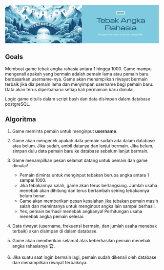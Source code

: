 ![Cover](https://github.com/dipintoo/guessing-game_database/blob/main/Cover.jpg)

## Goals

Membuat game tebak angka rahasia antara 1 hingga 1000. Game mampu mengenali apakah yang bermain adalah pemain lama atau pemain baru berdasarkan username-nya. Game akan menampilkan riwayat bermain terbaik jika dia pemain lama dan menyimpan username bagi pemain baru. Data akan terus diperbaharui setiap kali permainan baru dimulai.  

Logic game ditulis dalam script bash dan data disimpan dalam database postgreSQL.

## Algoritma

1. Game meminta pemain untuk menginput **username**.
2. Game akan mengecek apakah data pemain sudah ada dalam database atau belum. Jika sudah, ambil datanya dan lanjut bermain. Jika belum, simpan dulu data pemain baru ke database sebelum lanjut bermain.
5. Game menampilkan pesan selamat datang untuk pemain dan game dimulai!

   - Pemain diminta untuk menginput tebakan berupa angka antara 1 sampai 1000.
   - Jika tebakannya salah, game akan terus berlangsung. Jumlah usaha menebak akan dihitung dan terus bertambah seiring tebakannya belum benar.
   - Game akan memberikan pesan kesalahan jika tebakan pemain masih salah dan memintanya untuk menginput angka lain sampai berhasil.
   - Yes, pemain berhasil menebak angkanya! Perhitungan usaha menebak angka pemain selesai.
6. Data riwayat (username, frekuensi bermain, dan jumlah usaha menebak terbaik) akan disimpan di dalam database.
7. Game akan memberikan selamat atas keberhasilan pemain menebak angka rahasianya 🏆.
8. Jika suatu saat ingin bermain lagi, pemain sudah dikenali oleh database dan menampilkan riwayat terbaiknya.
